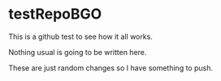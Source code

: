 # testRepoBGO

This is a github test to see how it all works.

Nothing usual is going to be written here.

These are just random changes so I have something to push.
